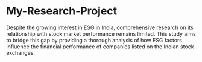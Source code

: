 # My-Research-Project
Despite the growing interest in ESG in India, comprehensive research on its relationship with stock market performance remains limited. This study aims to bridge this gap by providing a thorough analysis of how ESG factors influence the financial performance of companies listed on the Indian stock exchanges.
